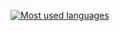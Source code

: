 [![Most used languages](https://github-readme-stats.vercel.app/api?username=matousek11)](https://github.com/anuraghazra/github-readme-stats)
